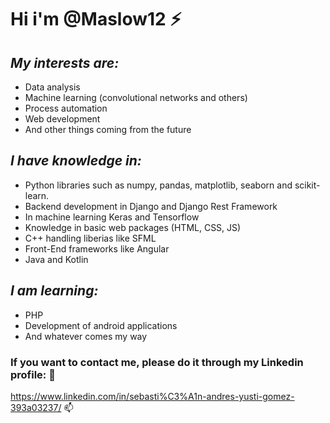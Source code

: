 # Hi i'm @Maslow12 ⚡

## *My interests are:*
* Data analysis
* Machine learning (convolutional networks and others)
* Process automation
* Web development
* And other things coming from the future

## *I have knowledge in:*

* Python libraries such as numpy, pandas, matplotlib, seaborn and scikit-learn.
* Backend development in Django and Django Rest Framework
* In machine learning Keras and Tensorflow
* Knowledge in basic web packages (HTML, CSS, JS)
* C++ handling liberias like SFML
* Front-End frameworks like Angular
* Java and Kotlin 

## *I am learning:*
* PHP
* Development of android applications
* And whatever comes my way

### __If you want to contact me, please do it through my Linkedin profile:__ 💬

https://www.linkedin.com/in/sebasti%C3%A1n-andres-yusti-gomez-393a03237/ 📫
<!--
**Maslow12/Maslow12** is a ✨ _special_ ✨ repository because its `README.md` (this file) appears on your GitHub profile.

Here are some ideas to get you started:

- 🔭 I’m currently working on ...
- 🌱 I’m currently learning ...
- 👯 I’m looking to collaborate on ...
- 🤔 I’m looking for help with ...
- 💬 Ask me about ...
- 📫 How to reach me: ...
- 😄 Pronouns: ...
- ⚡ Fun fact: ...
-->
